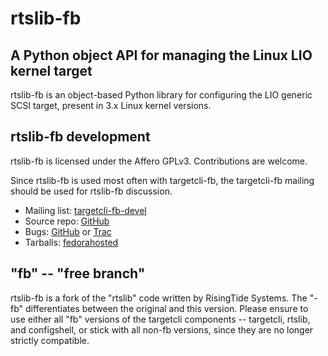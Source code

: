 rtslib-fb
=========

A Python object API for managing the Linux LIO kernel target
------------------------------------------------------------
rtslib-fb is an object-based Python library for configuring the LIO
generic SCSI target, present in 3.x Linux kernel versions.

rtslib-fb development
---------------------
rtslib-fb is licensed under the Affero GPLv3. Contributions are welcome.

Since rtslib-fb is used most often with targetcli-fb, the targetcli-fb
mailing should be used for rtslib-fb discussion.

 * Mailing list: [targetcli-fb-devel](https://lists.fedorahosted.org/mailman/listinfo/targetcli-fb-devel)
 * Source repo: [GitHub](https://github.com/agrover/rtslib-fb)
 * Bugs: [GitHub](https://github.com/agrover/rtslib-fb/issues) or [Trac](https://fedorahosted.org/targetcli-fb/)
 * Tarballs: [fedorahosted](https://fedorahosted.org/releases/t/a/targetcli-fb/)

"fb" -- "free branch"
---------------------

rtslib-fb is a fork of the "rtslib" code written by RisingTide Systems.
The "-fb" differentiates between the original and this version.
Please ensure to use either all "fb" versions of the targetcli components --
targetcli, rtslib, and configshell, or stick with all non-fb versions, since
they are no longer strictly compatible.

